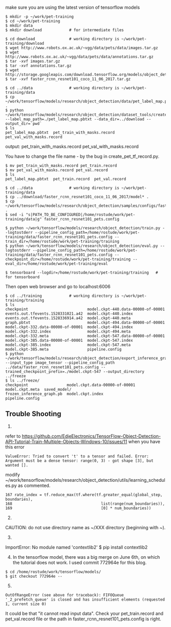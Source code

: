 
make sure you are using the latest version of tensorflow models

```
$ mkdir -p ~/work/pet-training
$ cd ~/work/pet-training
$ mkdir data
$ mkdir download            # for intermediate files
```

```
$ cd download               # working directory is ~/work/pet-training/download
$ wget http://www.robots.ox.ac.uk/~vgg/data/pets/data/images.tar.gz
$ wget http://www.robots.ox.ac.uk/~vgg/data/pets/data/annotations.tar.gz
$ tar -xvf images.tar.gz
$ tar -xvf annotations.tar.gz
$ wget http://storage.googleapis.com/download.tensorflow.org/models/object_detection/faster_rcnn_resnet101_coco_11_06_2017.tar.gz
$ tar -xvf faster_rcnn_resnet101_coco_11_06_2017.tar.gz
```
```
$ cd ../data                # working directory is ~/work/pet-training/data
$ cp ~/work/tensorflow/models/research/object_detection/data/pet_label_map.pbtxt .
$ python ~/work/tensorflow/models/research/object_detection/dataset_tools/create_pet_tf_record.py --label_map_path=./pet_label_map.pbtxt --data_dir=../download --output_dir=`pwd`
$ ls
pet_label_map.pbtxt  pet_train_with_masks.record  pet_val_with_masks.record
```

output:
pet_train_with_masks.record  pet_val_with_masks.record

You have to change the file name - by the bug in create_pet_tf_record.py.

```
$ mv pet_train_with_masks.record pet_train.record
$ mv pet_val_with_masks.record pet_val.record
$ ls
pet_label_map.pbtxt  pet_train.record  pet_val.record
```


```
$ cd ../data                # working directory is ~/work/pet-training/data
$ cp ../download/faster_rcnn_resnet101_coco_11_06_2017/model* .
$ cp ~/work/tensorflow/models/research/object_detection/samples/configs/faster_rcnn_resnet101_pets.config .
$ sed -i "s|PATH_TO_BE_CONFIGURED|/home/rostude/work/pet-training/data|g" faster_rcnn_resnet101_pets.config
```

```
$ python ~/work/tensorflow/models/research/object_detection/train.py --logtostderr --pipeline_config_path=/home/rostude/work/pet-training/data/faster_rcnn_resnet101_pets.config --train_dir=/home/rostude/work/pet-training/training
$ python ~/work/tensorflow/models/research/object_detection/eval.py --logtostderr --pipeline_config_path=/home/rostude/work/pet-training/data/faster_rcnn_resnet101_pets.config --checkpoint_dir=/home/rostude/work/pet-training/training --eval_dir=/home/rostude/work/pet-training/eval

```

```
$ tensorboard --logdir=/home/rostude/work/pet-training/training   # for tensorboard
```
Then open web browser and go to localhost:6006

```
$ cd ../training            # working directory is ~/work/pet-training/training
$ ls
checkpoint                          model.ckpt-440.data-00000-of-00001
events.out.tfevents.1528331021.a42  model.ckpt-440.index
events.out.tfevents.1528336914.a42  model.ckpt-440.meta
graph.pbtxt                         model.ckpt-494.data-00000-of-00001
model.ckpt-332.data-00000-of-00001  model.ckpt-494.index
model.ckpt-332.index                model.ckpt-494.meta
model.ckpt-332.meta                 model.ckpt-547.data-00000-of-00001
model.ckpt-385.data-00000-of-00001  model.ckpt-547.index
model.ckpt-385.index                model.ckpt-547.meta
model.ckpt-385.meta                 pipeline.config
$ python ~/work/tensorflow/models/research/object_detection/export_inference_graph.py --input_type image_tensor --pipeline_config_path ../data/faster_rcnn_resnet101_pets.config --trained_checkpoint_prefix=./model.ckpt-547 --output_directory ../freeze
$ ls ../freeze/
checkpoint                 model.ckpt.data-00000-of-00001  model.ckpt.meta  saved_model/
frozen_inference_graph.pb  model.ckpt.index                pipeline.config
```


## Trouble Shooting

1.
refer to https://github.com/EdjeElectronics/TensorFlow-Object-Detection-API-Tutorial-Train-Multiple-Objects-Windows-10/issues/11
when you have this error
```
ValueError: Tried to convert 't' to a tensor and failed. Error: Argument must be a dense tensor: range(0, 3) - got shape [3], but wanted [].
```
modify ~/work/tensorflow/models/research/object_detection/utils/learning_schedules.py as commented.

```
167 rate_index = tf.reduce_max(tf.where(tf.greater_equal(global_step, boundaries),
168                                       list(range(num_boundaries)),
169                                       [0] * num_boundaries))
```

2.
CAUTION: do not use directory name as ~/XXX directory (beginning with ~).

3.
ImportError: No module named 'contextlib2'
$ pip install contextlib2

4. In the tensorflow model, there was a big merge on June 6th, on which the tutorial does not work. 
I used commit 772964e for this blog.
```
$ cd /home/rostude/work/tensorflow/models/
$ git checkout 772964e --
```

5.
```
OutOfRangeError (see above for traceback): FIFOQueue '_2_prefetch_queue' is closed and has insufficient elements (requested 1, current size 0)
```
It could be that "it cannot read input data". Check your pet_train.record and pet_val.record file or the path in faster_rcnn_resnet101_pets.config is right.

